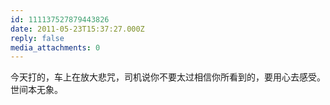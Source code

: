 ```yaml
---
id: 111137527879443826
date: 2011-05-23T15:37:27.000Z
reply: false
media_attachments: 0
---
```


今天打的，车上在放大悲咒，司机说你不要太过相信你所看到的，要用心去感受。世间本无象。

